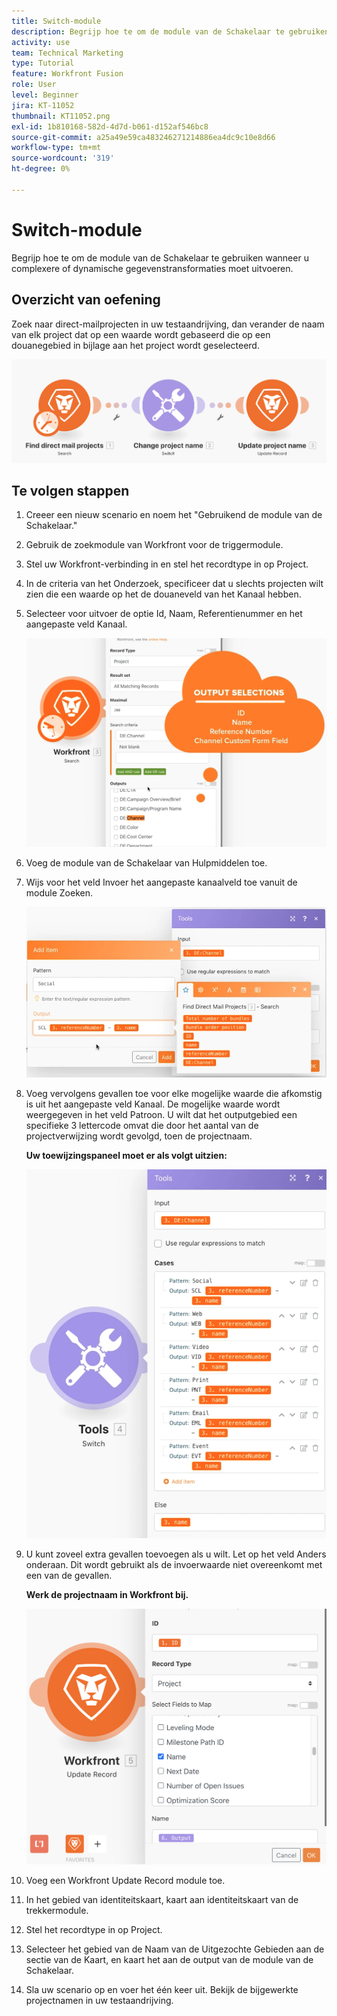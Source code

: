 ```yaml
---
title: Switch-module
description: Begrijp hoe te om de module van de Schakelaar te gebruiken wanneer u complexere of dynamische gegevenstransformaties moet uitvoeren.
activity: use
team: Technical Marketing
type: Tutorial
feature: Workfront Fusion
role: User
level: Beginner
jira: KT-11052
thumbnail: KT11052.png
exl-id: 1b810168-582d-4d7d-b061-d152af546bc8
source-git-commit: a25a49e59ca483246271214886ea4dc9c10e8d66
workflow-type: tm+mt
source-wordcount: '319'
ht-degree: 0%

---
```


# Switch-module

Begrijp hoe te om de module van de Schakelaar te gebruiken wanneer u complexere of dynamische gegevenstransformaties moet uitvoeren.

## Overzicht van oefening

Zoek naar direct-mailprojecten in uw testaandrijving, dan verander de naam van elk project dat op een waarde wordt gebaseerd die op een douanegebied in bijlage aan het project wordt geselecteerd.

![Switch module Image 1](../12-exercises/assets/switch-module-walkthrough-1.png)

## Te volgen stappen

1. Creeer een nieuw scenario en noem het &quot;Gebruikend de module van de Schakelaar.&quot;
1. Gebruik de zoekmodule van Workfront voor de triggermodule.
1. Stel uw Workfront-verbinding in en stel het recordtype in op Project.
1. In de criteria van het Onderzoek, specificeer dat u slechts projecten wilt zien die een waarde op het de douaneveld van het Kanaal hebben.
1. Selecteer voor uitvoer de optie Id, Naam, Referentienummer en het aangepaste veld Kanaal.

   ![Switch module Image 2](../12-exercises/assets/switch-module-walkthrough-2.png)

1. Voeg de module van de Schakelaar van Hulpmiddelen toe.
1. Wijs voor het veld Invoer het aangepaste kanaalveld toe vanuit de module Zoeken.

   ![Switch module Image 3](../12-exercises/assets/switch-module-walkthrough-3.png)

1. Voeg vervolgens gevallen toe voor elke mogelijke waarde die afkomstig is uit het aangepaste veld Kanaal. De mogelijke waarde wordt weergegeven in het veld Patroon. U wilt dat het outputgebied een specifieke 3 lettercode omvat die door het aantal van de projectverwijzing wordt gevolgd, toen de projectnaam.

   **Uw toewijzingspaneel moet er als volgt uitzien:**

   ![Modusafbeelding 4 schakelen](../12-exercises/assets/switch-module-walkthrough-4.png)

1. U kunt zoveel extra gevallen toevoegen als u wilt. Let op het veld Anders onderaan. Dit wordt gebruikt als de invoerwaarde niet overeenkomt met een van de gevallen.

   **Werk de projectnaam in Workfront bij.**

   ![Afbeelding 5 van de module Switch](../12-exercises/assets/switch-module-walkthrough-5.png)

1. Voeg een Workfront Update Record module toe.
1. In het gebied van identiteitskaart, kaart aan identiteitskaart van de trekkermodule.
1. Stel het recordtype in op Project.
1. Selecteer het gebied van de Naam van de Uitgezochte Gebieden aan de sectie van de Kaart, en kaart het aan de output van de module van de Schakelaar.
1. Sla uw scenario op en voer het één keer uit. Bekijk de bijgewerkte projectnamen in uw testaandrijving.
